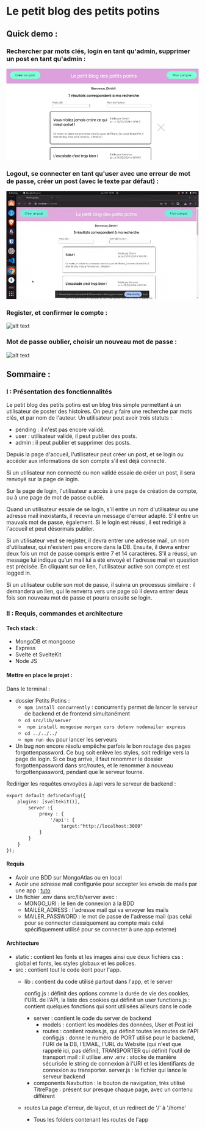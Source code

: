 # Le petit blog des petits potins

## Quick demo :

### Rechercher par mots clés, login en tant qu'admin, supprimer un post en tant qu'admin :
![alt text](static/images/readme/Overview.gif)

### Logout, se connecter en tant qu'user avec une erreur de mot de passe, créer un post (avec le texte par défaut) :
![alt text](static/images/readme/Overview2.gif)

### Register, et confirmer le compte :
![alt text](static/images/readme/Overview3.gif)

### Mot de passe oublier, choisir un nouveau mot de passe :
![alt text](static/images/readme/Overview4.gif)

## Sommaire : 
### I : Présentation des fonctionnalités

Le petit blog des petits potins est un blog très simple permettant à un utilisateur de poster des histoires. On peut y faire une recherche par mots clés, et par nom de l'auteur.
Un utilisateur peut avoir trois statuts : 
- pending : il n'est pas encore validé.
- user : utilisateur validé, il peut publier des posts.
- admin : il peut publier et supprimer des posts.

Depuis la page d'accueil, l'utilisateur peut créer un post, et se login ou accéder aux informations de son compte s'il est déjà connecté.

Si un utilisateur non connecté ou non validé essaie de créer un post, il sera renvoyé sur la page de login.

Sur la page de login, l'utilisateur a accès à une page de création de compte, ou à une page de mot de passe oublié.

Quand un utilisateur essaie de se login, s'il entre un nom d'utilisateur ou une adresse mail inexistants, il recevra un message d'erreur adapté. S'il entre un mauvais mot de passe, également. Si le login est réussi, il est redirigé à l'accueil et peut désormais publier.

Si un utilisateur veut se register, il devra entrer une adresse mail, un nom d'utilisateur, qui n'existent pas encore dans la DB. Ensuite, il devra entrer deux fois un mot de passe compris entre 7 et 14 caractères. S'il a réussi, un message lui indique qu'un mail lui a été envoyé et l'adresse mail en question est précisée. En cliquant sur ce lien, l'utilisateur active son compte et est logged in.

Si un utilisateur oublie son mot de passe, il suivra un processus similaire : il demandera un lien, qui le renverra vers une page où il devra entrer deux fois son nouveau mot de passe et pourra ensuite se login.

### II : Requis, commandes et architecture

#### Tech stack :
- MongoDB et mongoose
- Express
- Svelte et SvelteKit
- Node JS

#### Mettre en place le projet :
Dans le terminal :
- dossier Petits Potins :
	- `npm install concurrently` : concurrently permet de lancer le serveur de backend et de frontend simultanément
	- `cd src/lib/server` 
	- ` npm install mongoose morgan cors dotenv nodemailer express`
	- `cd ../../../`
	- `npm run dev` pour lancer les serveurs
- Un bug non encore résolu empêche parfois le bon routage des pages forgottenpassword. Ce bug soit enlève les styles, soit redirige vers la page de login. Si ce bug arrive, il faut renommer le dossier forgottenpassword dans src/routes, et le renommer à nouveau forgottenpassword, pendant que le serveur tourne.

Rediriger les requêtes envoyées à /api vers le serveur de backend :
```
export default defineConfig({
	plugins: [sveltekit()],
		server :{
			proxy : {
				'/api': {
					target:"http://localhost:3000"
			}
		}
	}
});
```

#### Requis
- Avoir une BDD sur MongoAtlas ou en local
- Avoir une adresse mail configurée pour accepter les envois de mails par une app : [tuto](https://medium.com/@y.mehnati_49486/how-to-send-an-email-from-your-gmail-account-with-nodemailer-837bf09a7628)
- Un fichier .env dans src/lib/server avec :
	- MONGO_URI : le lien de connexion à la BDD
	- MAILER_ADRESS : l'adresse mail qui va envoyer les mails
	- MAILER_PASSWORD : le mot de passe de l'adresse mail (pas celui pour se connecter classiquement au compte mais celui spécifiquement utilisé pour se connecter à une app externe)

#### Architecture 

- static : contient les fonts et les images ainsi que deux fichiers css : global et fonts, les styles globaux et les polices.
- src : contient tout le code écrit pour l'app.
	- lib : contient du code utilisé partout dans l'app, et le server
	
		config.js : définit des options comme la durée de vie des cookies, l'URL de l'API, la liste des cookies qui définit un user
		functions.js : contient quelques fonctions qui sont utilisées ailleurs dans le code
		
		- server : contient le code du server de backend
			- models : contient les modèles des données, User et Post ici
			- routes : contient routes.js, qui définit toutes les routes de l'API
			config.js : donne le numéro de PORT utilisé pour le backend, l'URI de la DB, l'EMAIL, l'URL du Website (qui n'est que rappelé ici, pas défini), TRANSPORTER qui définit l'outil de transport mail : il utilise .env
			.env : stocke de manière sécurisée le string de connexion à l'URI et les identifiants de connexion au transporter.
			server.js : le fichier qui lance le serveur backend
		- components
			Navbutton : le bouton de navigation, très utilisé
			TitrePage : présent sur presque chaque page, avec un contenu différent
	- routes
		La page d'erreur, de layout, et un redirect de '/' à '/home'
		- Tous les folders contenant les routes de l'app